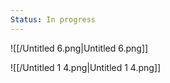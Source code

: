 ```yaml
---
Status: In progress
---
```

![[/Untitled 6.png|Untitled 6.png]]

  

![[/Untitled 1 4.png|Untitled 1 4.png]]